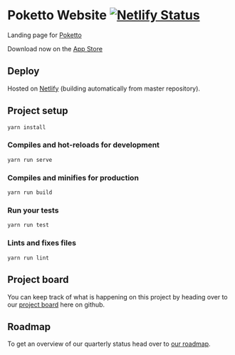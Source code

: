 # Poketto Website [![Netlify Status](https://api.netlify.com/api/v1/badges/23d91f78-31ed-476c-ae8d-87ab99f88adf/deploy-status)](https://app.netlify.com/sites/thirsty-turing-faabe9/deploys)

Landing page for [Poketto](https://poketto.cash)

Download now on the [App Store](https://itunes.apple.com/us/app/poketto-cash/id1460141974)

## Deploy

Hosted on [Netlify](https://netlify.com) (building automatically from master repository).

## Project setup
```
yarn install
```

### Compiles and hot-reloads for development
```
yarn run serve
```

### Compiles and minifies for production
```
yarn run build
```

### Run your tests
```
yarn run test
```

### Lints and fixes files
```
yarn run lint
```

## Project board

You can keep track of what is happening on this project by heading over to our [project board](https://github.com/orgs/pokettocash/projects/1) here on github.

## Roadmap

To get an overview of our quarterly status head over to [our roadmap](https://www.notion.so/donesunday/bd48985b027e4619b678b0b8ece279fb?v=89f353f020614cc7a87ea015e859daee).

